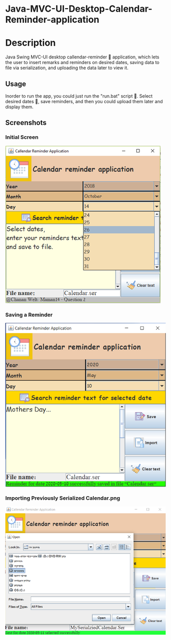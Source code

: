 # Java-MVC-UI-Desktop-Calendar-Reminder-application   

# Description 
Java Swing MVC-UI desktop callendar-reminder :calendar: application, which lets the user to insert remarks and reminders on desired dates, saving data to file via serialization, and uploading the data later to view it. 

## Usage 
Inorder to run the app, you could just run the "run.bat" script :page_with_curl:.
Select desired dates :date:, save reminders, and then you could upload them later and display them. 

## Screenshots 
### Initial Screen 
![Initial Screen](ApplicationScreenShots/Screenshot1-initial-screen.png)

### Saving a Reminder  
![Saving a reminder](ApplicationScreenShots/Screenshot2-saving-a-reminder.png)

### Importing Previously Serialized Calendar.png  
![Importing calendar remidners](ApplicationScreenShots/Screenshot3-importing-previously-serialized-calendar.png)
